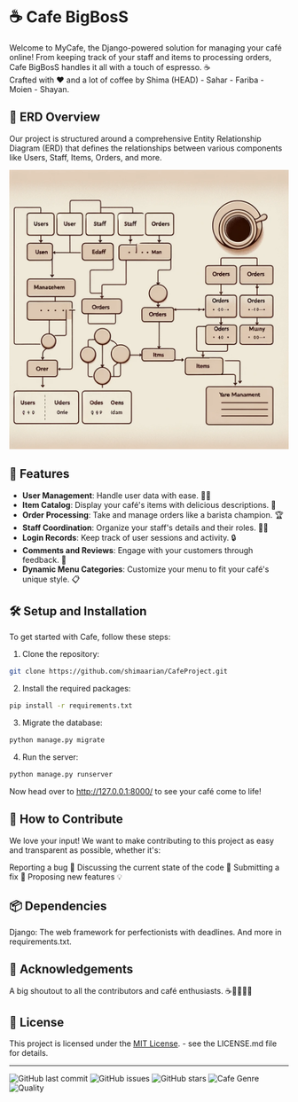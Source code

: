# ☕️ Cafe BigBosS

Welcome to MyCafe, the Django-powered solution for managing your café online! From keeping track of your staff and items to processing orders, Cafe BigBosS handles it all with a touch of espresso. ☕️
<br >
Crafted with ❤️ and a lot of coffee by Shima (HEAD) - Sahar - Fariba - Moien - Shayan.
## 📐 ERD Overview

Our project is structured around a comprehensive Entity Relationship Diagram (ERD) that defines the relationships between various components like Users, Staff, Items, Orders, and more.

<p align="center"> <img src="images\erd\erd_cafe.png" alt="Price_Comparison_pzp" /> </p>

## 🚀 Features

- **User Management**: Handle user data with ease. 🧑‍💼
- **Item Catalog**: Display your café's items with delicious descriptions. 🍩
- **Order Processing**: Take and manage orders like a barista champion. 🏆
- **Staff Coordination**: Organize your staff's details and their roles. 👨‍🍳
- **Login Records**: Keep track of user sessions and activity. 🔒
- **Comments and Reviews**: Engage with your customers through feedback. 💬
- **Dynamic Menu Categories**: Customize your menu to fit your café's unique style. 📋

## 🛠️ Setup and Installation

To get started with Cafe, follow these steps:

1. Clone the repository:
```bash
git clone https://github.com/shimaarian/CafeProject.git
```

2. Install the required packages:
```bash
pip install -r requirements.txt
```

3. Migrate the database:
```bash
python manage.py migrate
```

4. Run the server:
```bash
python manage.py runserver
```

Now head over to http://127.0.0.1:8000/ to see your café come to life!


## 📝 How to Contribute
We love your input! We want to make contributing to this project as easy and transparent as possible, whether it's:

Reporting a bug 🐛
Discussing the current state of the code 🤔
Submitting a fix 🔨
Proposing new features 💡
## 📦 Dependencies
Django: The web framework for perfectionists with deadlines.
And more in requirements.txt.
## 🙏 Acknowledgements
A big shoutout to all the contributors and café enthusiasts. ☕️👩‍💻👨‍💻

## 📄 License
This project is licensed under the [MIT License](LICENSE). - see the LICENSE.md file for details.

---

![GitHub last commit](https://img.shields.io/github/last-commit/shayanpzp/Music_Player)
![GitHub issues](https://img.shields.io/github/issues/shayanpzp/Music_Player)
![GitHub stars](https://img.shields.io/github/stars/shayanpzp/Music_Player?style=social)
![Cafe Genre](https://img.shields.io/badge/cafe-genres-blue)
![Quality](https://img.shields.io/badge/quality-high-green)










